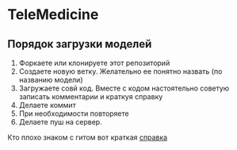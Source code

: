 # TeleMedicine

## Порядок загрузки моделей

1. Форкаете или клонируете этот репозиторий
1. Создаете новую ветку. Желательно ее понятно назвать (по названию модели)
1. Загружаете совй код. Вместе с кодом настоятельно советую записать комментарии и краткуя справку
1. Делаете коммит
1. При необходимости повторяете
1. Делаете пуш на сервер.

Кто плохо знаком с гитом вот краткая [справка](https://proglib.io/p/git-for-half-an-hour)
